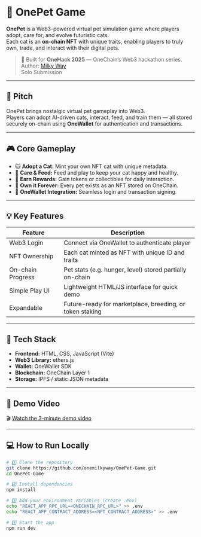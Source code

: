 # 🐾 OnePet Game

**OnePet** is a Web3-powered virtual pet simulation game where players adopt, care for, and evolve futuristic cats.  
Each cat is an **on-chain NFT** with unique traits, enabling players to truly own, trade, and interact with their digital pets.

> 🎯 Built for **OneHack 2025** — OneChain’s Web3 hackathon series.  
> Author: [Milky Way](https://github.com/onemilkyway)  
> Solo Submission

---

## 🚀 Pitch
OnePet brings nostalgic virtual pet gameplay into Web3.  
Players can adopt AI-driven cats, interact, feed, and train them — all stored securely on-chain using **OneWallet** for authentication and transactions.

---

## 🎮 Core Gameplay
- 🐱 **Adopt a Cat:** Mint your own NFT cat with unique metadata.  
- 🍖 **Care & Feed:** Feed and play to keep your cat happy and healthy.  
- 💎 **Earn Rewards:** Gain tokens or collectibles for daily interaction.  
- 🔗 **Own it Forever:** Every pet exists as an NFT stored on OneChain.  
- 👛 **OneWallet Integration:** Seamless login and transaction signing.

---

## 💡 Key Features
| Feature | Description |
|----------|--------------|
| Web3 Login | Connect via OneWallet to authenticate player |
| NFT Ownership | Each cat minted as NFT with unique ID and traits |
| On-chain Progress | Pet stats (e.g. hunger, level) stored partially on-chain |
| Simple Play UI | Lightweight HTML/JS interface for quick demo |
| Expandable | Future-ready for marketplace, breeding, or token staking |

---

## 🧩 Tech Stack
- **Frontend:** HTML, CSS, JavaScript (Vite)
- **Web3 Library:** ethers.js
- **Wallet:** OneWallet SDK
- **Blockchain:** OneChain Layer 1
- **Storage:** IPFS / static JSON metadata

---

## 🎥 Demo Video
🎬 [Watch the 3-minute demo video](https://bit.ly/4hlt8ht)

---

## 💻 How to Run Locally

```bash
# 1️⃣ Clone the repository
git clone https://github.com/onemilkyway/OnePet-Game.git
cd OnePet-Game

# 2️⃣ Install dependencies
npm install

# 3️⃣ Add your environment variables (create .env)
echo "REACT_APP_RPC_URL=<ONECHAIN_RPC_URL>" >> .env
echo "REACT_APP_CONTRACT_ADDRESS=<NFT_CONTRACT_ADDRESS>" >> .env

# 4️⃣ Start the app
npm run dev
